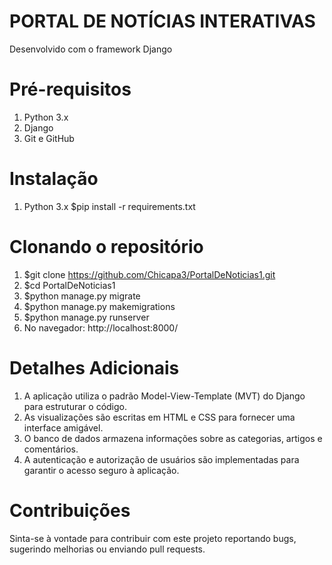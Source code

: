 # PORTAL DE NOTÍCIAS INTERATIVAS
Desenvolvido com o framework Django 
# Pré-requisitos
1. Python 3.x
2. Django
3. Git e GitHub

# Instalação 
1. Python 3.x
$pip install -r requirements.txt


# Clonando o repositório
1. $git clone https://github.com/Chicapa3/PortalDeNoticias1.git
2. $cd PortalDeNoticias1
3. $python manage.py migrate
4. $python manage.py makemigrations
5. $python manage.py runserver
6. No navegador: http://localhost:8000/
# Detalhes Adicionais
1. A aplicação utiliza o padrão Model-View-Template (MVT) do Django para estruturar o código.
2. As visualizações são escritas em HTML e CSS para fornecer uma interface amigável.
3. O banco de dados armazena informações sobre as categorias, artigos e comentários.
4. A autenticação e autorização de usuários são implementadas para garantir o acesso seguro à aplicação.

# Contribuições
Sinta-se à vontade para contribuir com este projeto reportando bugs, sugerindo melhorias ou enviando pull requests.
